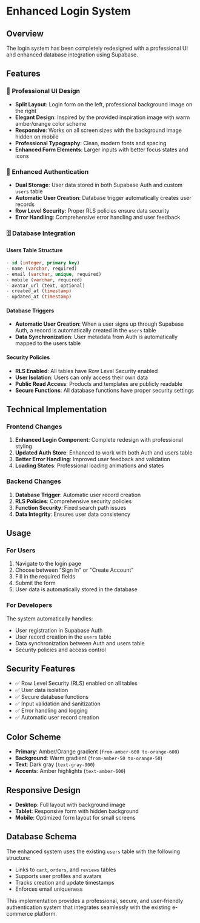 # Enhanced Login System

## Overview
The login system has been completely redesigned with a professional UI and enhanced database integration using Supabase.

## Features

### 🎨 Professional UI Design
- **Split Layout**: Login form on the left, professional background image on the right
- **Elegant Design**: Inspired by the provided inspiration image with warm amber/orange color scheme
- **Responsive**: Works on all screen sizes with the background image hidden on mobile
- **Professional Typography**: Clean, modern fonts and spacing
- **Enhanced Form Elements**: Larger inputs with better focus states and icons

### 🔐 Enhanced Authentication
- **Dual Storage**: User data stored in both Supabase Auth and custom `users` table
- **Automatic User Creation**: Database trigger automatically creates user records
- **Row Level Security**: Proper RLS policies ensure data security
- **Error Handling**: Comprehensive error handling and user feedback

### 🗄️ Database Integration

#### Users Table Structure
```sql
- id (integer, primary key)
- name (varchar, required)
- email (varchar, unique, required)
- mobile (varchar, required)
- avatar_url (text, optional)
- created_at (timestamp)
- updated_at (timestamp)
```

#### Database Triggers
- **Automatic User Creation**: When a user signs up through Supabase Auth, a record is automatically created in the `users` table
- **Data Synchronization**: User metadata from Auth is automatically mapped to the users table

#### Security Policies
- **RLS Enabled**: All tables have Row Level Security enabled
- **User Isolation**: Users can only access their own data
- **Public Read Access**: Products and templates are publicly readable
- **Secure Functions**: All database functions have proper security settings

## Technical Implementation

### Frontend Changes
1. **Enhanced Login Component**: Complete redesign with professional styling
2. **Updated Auth Store**: Enhanced to work with both Auth and users table
3. **Better Error Handling**: Improved user feedback and validation
4. **Loading States**: Professional loading animations and states

### Backend Changes
1. **Database Trigger**: Automatic user record creation
2. **RLS Policies**: Comprehensive security policies
3. **Function Security**: Fixed search path issues
4. **Data Integrity**: Ensures user data consistency

## Usage

### For Users
1. Navigate to the login page
2. Choose between "Sign In" or "Create Account"
3. Fill in the required fields
4. Submit the form
5. User data is automatically stored in the database

### For Developers
The system automatically handles:
- User registration in Supabase Auth
- User record creation in the `users` table
- Data synchronization between Auth and users table
- Security policies and access control

## Security Features
- ✅ Row Level Security (RLS) enabled on all tables
- ✅ User data isolation
- ✅ Secure database functions
- ✅ Input validation and sanitization
- ✅ Error handling and logging
- ✅ Automatic user record creation

## Color Scheme
- **Primary**: Amber/Orange gradient (`from-amber-600 to-orange-600`)
- **Background**: Warm gradient (`from-amber-50 to-orange-50`)
- **Text**: Dark gray (`text-gray-900`)
- **Accents**: Amber highlights (`text-amber-600`)

## Responsive Design
- **Desktop**: Full layout with background image
- **Tablet**: Responsive form with hidden background
- **Mobile**: Optimized form layout for small screens

## Database Schema
The enhanced system uses the existing `users` table with the following structure:
- Links to `cart`, `orders`, and `reviews` tables
- Supports user profiles and avatars
- Tracks creation and update timestamps
- Enforces email uniqueness

This implementation provides a professional, secure, and user-friendly authentication system that integrates seamlessly with the existing e-commerce platform. 
